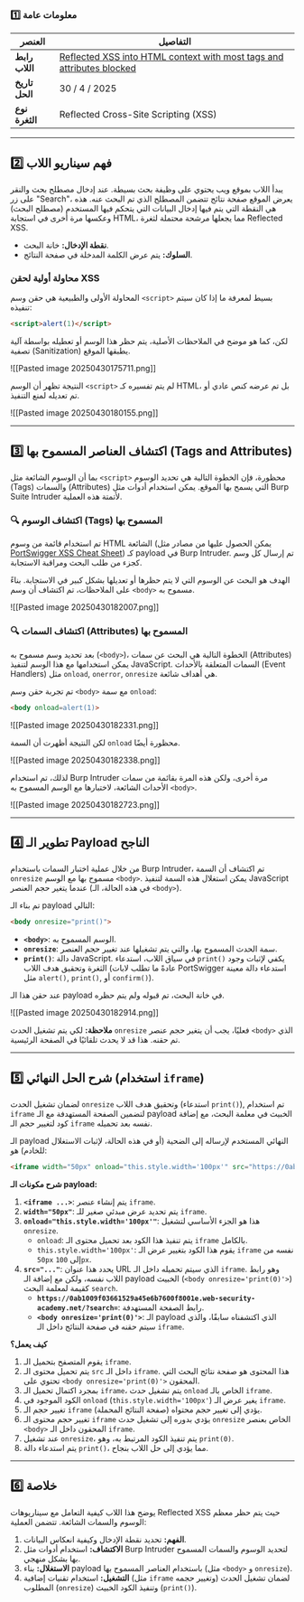 ### 1️⃣ معلومات عامة

| العنصر         | التفاصيل                                                                                                                                                                                           |
| -------------- | -------------------------------------------------------------------------------------------------------------------------------------------------------------------------------------------------- |
| **رابط اللاب** | [Reflected XSS into HTML context with most tags and attributes blocked](https://portswigger.net/web-security/cross-site-scripting/contexts/lab-html-context-with-most-tags-and-attributes-blocked) |
| **تاريخ الحل** | 30 / 4 / 2025                                                                                                                                                                                      |
| **نوع الثغرة** | Reflected Cross-Site Scripting (XSS)                                                                                                                                                               |

---


## 2️⃣ فهم سيناريو اللاب

يبدأ اللاب بموقع ويب يحتوي على وظيفة بحث بسيطة. عند إدخال مصطلح بحث والنقر على زر "Search"، يعرض الموقع صفحة نتائج تتضمن المصطلح الذي تم البحث عنه. هذه هي النقطة التي يتم فيها إدخال البيانات التي يتحكم فيها المستخدم (مصطلح البحث) وعكسها مرة أخرى في استجابة HTML، مما يجعلها مرشحة محتملة لثغرة Reflected XSS.

- **نقطة الإدخال:** خانة البحث.
- **السلوك:** يتم عرض الكلمة المدخلة في صفحة النتائج.

### محاولة أولية لحقن XSS

المحاولة الأولى والطبيعية هي حقن وسم `<script>` بسيط لمعرفة ما إذا كان سيتم تنفيذه:

```html
<script>alert(1)</script>
```

لكن، كما هو موضح في الملاحظات الأصلية، يتم حظر هذا الوسم أو تعطيله بواسطة آلية تصفية (Sanitization) يطبقها الموقع.

![[Pasted image 20250430175711.png]]

النتيجة تظهر أن الوسم `<script>` لم يتم تفسيره كـ HTML، بل تم عرضه كنص عادي أو تم تعديله لمنع التنفيذ.

![[Pasted image 20250430180155.png]]

---

## 3️⃣ اكتشاف العناصر المسموح بها (Tags and Attributes)

بما أن الوسوم الشائعة مثل `<script>` محظورة، فإن الخطوة التالية هي تحديد الوسوم (Tags) والسمات (Attributes) التي يسمح بها الموقع. يمكن استخدام أدوات مثل Burp Suite Intruder لأتمتة هذه العملية.

### 🔍 اكتشاف الوسوم (Tags) المسموح بها

تم استخدام قائمة من وسوم HTML الشائعة (يمكن الحصول عليها من مصادر مثل [PortSwigger XSS Cheat Sheet](https://portswigger.net/web-security/cross-site-scripting/cheat-sheet)) كـ payload في Burp Intruder. تم إرسال كل وسم كجزء من طلب البحث ومراقبة الاستجابة.

الهدف هو البحث عن الوسوم التي لا يتم حظرها أو تعديلها بشكل كبير في الاستجابة. بناءً على الملاحظات، تم اكتشاف أن وسم `<body>` مسموح به.

![[Pasted image 20250430182007.png]]

### 🔍 اكتشاف السمات (Attributes) المسموح بها

بعد تحديد وسم مسموح به (`<body>`)، الخطوة التالية هي البحث عن سمات (Attributes) يمكن استخدامها مع هذا الوسم لتنفيذ JavaScript. السمات المتعلقة بالأحداث (Event Handlers) مثل `onload`, `onerror`, `onresize` هي أهداف شائعة.

تم تجربة حقن وسم `<body>` مع سمة `onload`:

```html
<body onload=alert(1)>
```

![[Pasted image 20250430182331.png]]

لكن النتيجة أظهرت أن السمة `onload` محظورة أيضًا.

![[Pasted image 20250430182338.png]]

لذلك، تم استخدام Burp Intruder مرة أخرى، ولكن هذه المرة بقائمة من سمات الأحداث الشائعة، لاختبارها مع الوسم المسموح به `<body>`.

![[Pasted image 20250430182723.png]]

---


## 4️⃣ تطوير الـ Payload الناجح

من خلال عملية اختبار السمات باستخدام Burp Intruder، تم اكتشاف أن السمة `onresize` مسموح بها مع الوسم `<body>`. يمكن استغلال هذه السمة لتنفيذ JavaScript عندما يتغير حجم العنصر (في هذه الحالة، الـ `<body>`).

تم بناء الـ payload التالي:

```html
<body onresize="print()">
```

- **`<body>`**: الوسم المسموح به.
- **`onresize`**: سمة الحدث المسموح بها، والتي يتم تشغيلها عند تغيير حجم العنصر.
- **`print()`**: دالة JavaScript. في سياق اللاب، استدعاء `print()` يكفي لإثبات وجود الثغرة وتحقيق هدف اللاب (عادةً ما تطلب لابات PortSwigger استدعاء دالة معينة مثل `alert()`, `print()`, أو `confirm()`).

عند حقن هذا الـ payload في خانة البحث، تم قبوله ولم يتم حظره.

![[Pasted image 20250430182914.png]]

**ملاحظة:** لكي يتم تشغيل الحدث `onresize` فعليًا، يجب أن يتغير حجم عنصر `<body>` الذي تم حقنه. هذا قد لا يحدث تلقائيًا في الصفحة الرئيسية.

---

## 5️⃣ شرح الحل النهائي (استخدام `iframe`)

لضمان تشغيل الحدث `onresize` وتحقيق هدف اللاب (استدعاء `print()`), تم استخدام `iframe` لتضمين الصفحة المستهدفة مع الـ payload الخبيث في معلمة البحث، مع إضافة كود لتغيير حجم الـ `iframe` نفسه بعد تحميله.

الـ payload النهائي المستخدم لإرساله إلى الضحية (أو في هذه الحالة، لإثبات الاستغلال للخادم) هو:

```html
<iframe width="50px" onload="this.style.width='100px'" src="https://0ab1009f03661529a45e6b7600f8001e.web-security-academy.net/?search=<body onresize='print(0)'>"></iframe>
```

**شرح مكونات الـ payload:**

1.  **`<iframe ...>`**: يتم إنشاء عنصر `iframe`.
2.  **`width="50px"`**: يتم تحديد عرض مبدئي صغير للـ `iframe`.
3.  **`onload="this.style.width='100px'"`**: هذا هو الجزء الأساسي لتشغيل `onresize`. 
    *   `onload`: يتم تنفيذ هذا الكود بعد تحميل محتوى الـ `iframe` بالكامل.
    *   `this.style.width='100px'`: يقوم هذا الكود بتغيير عرض الـ `iframe` نفسه من `50px` إلى `100px`.
4.  **`src="..."`**: يحدد هذا عنوان URL الذي سيتم تحميله داخل الـ `iframe`. وهو رابط اللاب نفسه، ولكن مع إضافة الـ payload الخبيث (`<body onresize='print(0)'>`) كقيمة لمعلمة البحث `search`.
    *   **`https://0ab1009f03661529a45e6b7600f8001e.web-security-academy.net/?search=`**: رابط الصفحة المستهدفة.
    *   **`<body onresize='print(0)'>`**: الـ payload الذي اكتشفناه سابقًا، والذي سيتم حقنه في صفحة النتائج داخل الـ `iframe`.

**كيف يعمل؟**

1.  يقوم المتصفح بتحميل الـ `iframe`.
2.  يتم تحميل محتوى الـ `src` داخل الـ `iframe`. هذا المحتوى هو صفحة نتائج البحث التي تحتوي على `<body onresize='print(0)'>` المحقون.
3.  بمجرد اكتمال تحميل الـ `iframe`، يتم تشغيل حدث `onload` الخاص بالـ `iframe`.
4.  الكود الموجود في `onload` (`this.style.width='100px'`) يغير عرض الـ `iframe`.
5.  تغيير حجم الـ `iframe` يؤدي إلى تغيير حجم محتواه (صفحة النتائج المحملة).
6.  تغيير حجم محتوى الـ `iframe` يؤدي بدوره إلى تشغيل حدث `onresize` الخاص بعنصر `<body>` المحقون داخل الـ `iframe`.
7.  عند تشغيل `onresize`، يتم تنفيذ الكود المرتبط به، وهو `print(0)`.
8.  يتم استدعاء دالة `print()`، مما يؤدي إلى حل اللاب بنجاح.

---

## 6️⃣ خلاصة

يوضح هذا اللاب كيفية التعامل مع سيناريوهات Reflected XSS حيث يتم حظر معظم الوسوم والسمات الشائعة. تتضمن العملية:

1.  **الفهم:** تحديد نقطة الإدخال وكيفية انعكاس البيانات.
2.  **الاكتشاف:** استخدام أدوات مثل Burp Intruder لتحديد الوسوم والسمات المسموح بها بشكل منهجي.
3.  **الاستغلال:** بناء payload باستخدام العناصر المسموح بها (مثل `<body>` و `onresize`).
4.  **التشغيل:** استخدام تقنيات إضافية (مثل `iframe` وتغيير حجمه) لضمان تشغيل الحدث المطلوب (`onresize`) وتنفيذ الكود الخبيث (`print()`).

